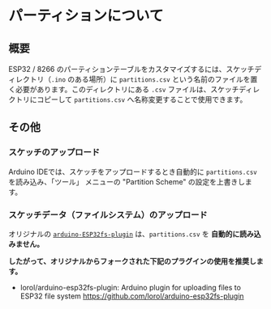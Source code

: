 # パーティションについて

## 概要

ESP32 / 8266 のパーティションテーブルをカスタマイズするには、スケッチディレクトリ（`.ino` のある場所）に `partitions.csv` という名前のファイルを置く必要があります。このディレクトリにある `.csv` ファイルは、スケッチディレクトリにコピーして `partitions.csv` へ名称変更することで使用できます。

## その他

### スケッチのアップロード

Arduino IDEでは、スケッチをアップロードするとき自動的に `partitions.csv` を読み込み、「ツール」 メニューの "Partition Scheme" の設定を上書きします。

### スケッチデータ（ファイルシステム）のアップロード

オリジナルの [`arduino-ESP32fs-plugin`](https://github.com/me-no-dev/arduino-esp32fs-plugin) は、`partitions.csv` を __自動的に読み込みません。__

__したがって、オリジナルからフォークされた下記のプラグインの使用を推奨します。__

- lorol/arduino-esp32fs-plugin: Arduino plugin for uploading files to ESP32 file system
  https://github.com/lorol/arduino-esp32fs-plugin
